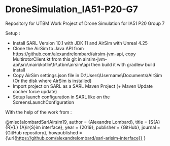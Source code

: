 # DroneSimulation_IA51-P20-G7
Repository for UTBM Work Project of Drone Simulation for IA51 P20 Group 7

Setup : 
- Install SARL Version 10.1 with JDK 11 and AirSim with Unreal 4.25
- Clone the AirSim to Java API from https://github.com/alexandrelombard/airsim-jvm-api, copy MultirotorClient.kt from this git in airsim-jvm-api\src\main\kotlin\fr\utbm\airsim\api then build it with gradlew build install
- Copy AirSim settings.json file in D:\Users\Username\Documents\AirSim (Or the disk where AirSim is installed)
- Import project on SARL as a SARL Maven Project (+ Maven Update cocher force update)
- Setup launch configuration in SARL like on the ScreensLaunchConfiguration

With the help of the work from :

@misc{alombardSarlAirsim19,
    author = {Alexandre Lombard},
    title = {S{A}{R}{L} {A}ir{S}im interface},
    year = {2019},
    publisher = {GitHub},
    journal = {GitHub repository},
    howpublished = {\url{https://github.com/alexandrelombard/sarl-arisim-interface}}
}
